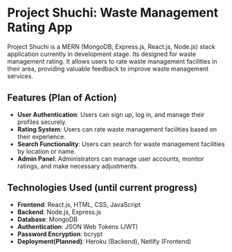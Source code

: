 # Project Shuchi: Waste Management Rating App 

Project Shuchi is a MERN (MongoDB, Express.js, React.js, Node.js) stack application currently in development stage. Its designed for waste management rating. It allows users to rate waste management facilities in their area, providing valuable feedback to improve waste management services.

## Features (Plan of Action)

- **User Authentication**: Users can sign up, log in, and manage their profiles securely.
- **Rating System**: Users can rate waste management facilities based on their experience.
- **Search Functionality**: Users can search for waste management facilities by location or name.
- **Admin Panel**: Administrators can manage user accounts, monitor ratings, and make necessary adjustments.

## Technologies Used (until current progress)

- **Frontend**: React.js, HTML, CSS, JavaScript
- **Backend**: Node.js, Express.js
- **Database**: MongoDB
- **Authentication**: JSON Web Tokens (JWT)
- **Password Encryption**: bcrypt
- **Deployment(Planned)**: Heroku (Backend), Netlify (Frontend)

